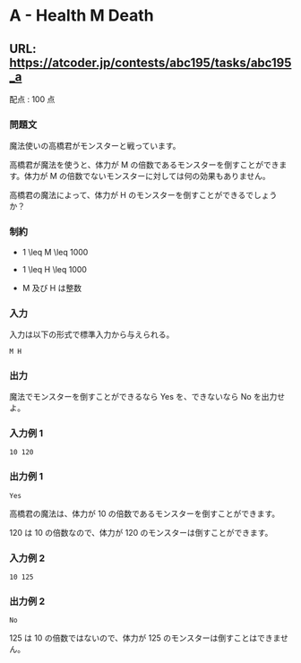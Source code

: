 # A - Health M Death 
## URL: https://atcoder.jp/contests/abc195/tasks/abc195_a 

配点 : 100 点




### 問題文

魔法使いの高橋君がモンスターと戦っています。


高橋君が魔法を使うと、体力が M の倍数であるモンスターを倒すことができます。体力が M の倍数でないモンスターに対しては何の効果もありません。


高橋君の魔法によって、体力が H のモンスターを倒すことができるでしょうか？






### 制約



* 1 \leq M \leq 1000

* 1 \leq H \leq 1000

* M 及び H は整数









### 入力

入力は以下の形式で標準入力から与えられる。



``` 
M H
``` 





### 出力

魔法でモンスターを倒すことができるなら Yes を、できないなら No を出力せよ。








### 入力例 1


``` 
10 120
``` 





### 出力例 1


``` 
Yes
``` 

高橋君の魔法は、体力が 10 の倍数であるモンスターを倒すことができます。


120 は 10 の倍数なので、体力が 120 のモンスターは倒すことができます。







### 入力例 2


``` 
10 125
``` 





### 出力例 2


``` 
No
``` 

125 は 10 の倍数ではないので、体力が 125 のモンスターは倒すことはできません。